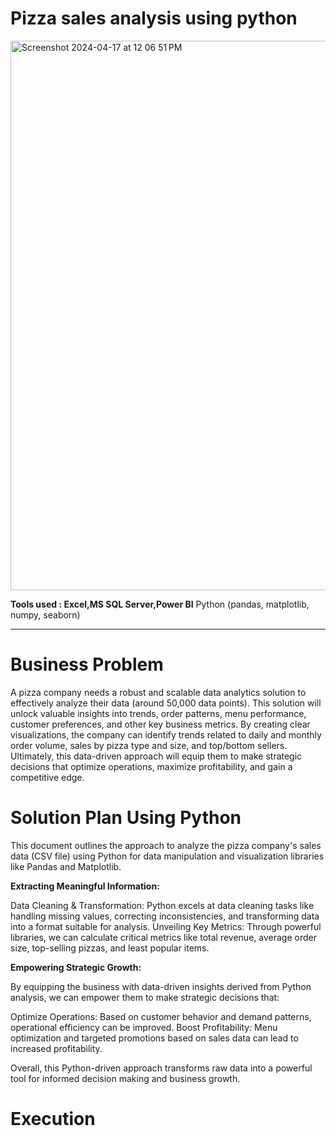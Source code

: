 # Pizza sales analysis using python
<img width="879" alt="Screenshot 2024-04-17 at 12 06 51 PM" src="https://github.com/manikanta1801/Pizza-sales-analysis-using-python/assets/100509303/8b550ffc-a7ba-44d5-b741-c6ad964d4c9c">

**Tools used : Excel,MS SQL Server,Power BI**
Python (pandas, matplotlib, numpy, seaborn)

-----------------------------------------------------------------------------------------------------------------------------------------------------------------------------------------

# Business Problem 

A pizza company needs a robust and scalable data analytics solution to effectively analyze their data (around 50,000 data points). This solution will unlock valuable insights into trends, order patterns, menu performance, customer preferences, and other key business metrics. By creating clear visualizations, the company can identify trends related to daily and monthly order volume, sales by pizza type and size, and top/bottom sellers. Ultimately, this data-driven approach will equip them to make strategic decisions that optimize operations, maximize profitability, and gain a competitive edge.

# Solution Plan Using Python
This document outlines the approach to analyze the pizza company's sales data (CSV file) using Python for data manipulation and visualization libraries like Pandas and Matplotlib.

**Extracting Meaningful Information:**

Data Cleaning & Transformation: Python excels at data cleaning tasks like handling missing values, correcting inconsistencies, and transforming data into a format suitable for analysis.
Unveiling Key Metrics: Through powerful libraries, we can calculate critical metrics like total revenue, average order size, top-selling pizzas, and least popular items.

**Empowering Strategic Growth:**

By equipping the business with data-driven insights derived from Python analysis, we can empower them to make strategic decisions that:

Optimize Operations: Based on customer behavior and demand patterns, operational efficiency can be improved.
Boost Profitability: Menu optimization and targeted promotions based on sales data can lead to increased profitability.

Overall, this Python-driven approach transforms raw data into a powerful tool for informed decision making and business growth.

# Execution

